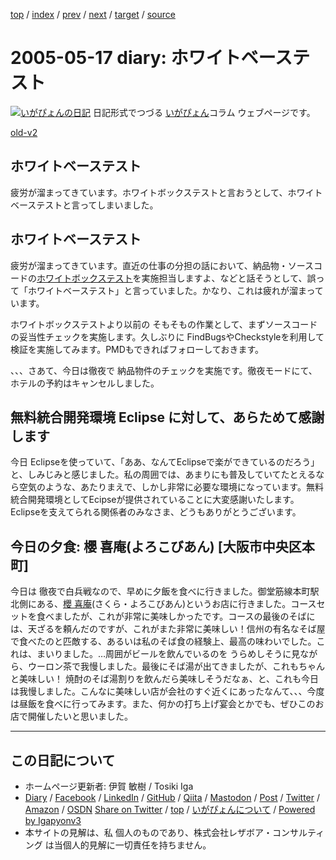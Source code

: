 [top](../index.html) 
 / [index](index.html) 
 / [prev](ig050516.html) 
 / [next](ig050518.html) 
 / [target](https://www.igapyon.jp/igapyon/diary/2005/ig050517.html) 
 / [source](https://github.com/igapyon/diary/blob/master/2005/ig050517.src.md) 

2005-05-17 diary: ホワイトベーステスト
=====================================================================================================
[![いがぴょんの日記](https://www.igapyon.jp/igapyon/diary/images/iga200306s.jpg "いがぴょん")](https://www.igapyon.jp/igapyon/diary/memo/memoigapyon.html) 日記形式でつづる [いがぴょん](https://www.igapyon.jp/igapyon/diary/memo/memoigapyon.html)コラム ウェブページです。

[old-v2](ig050517-orig.html)

## ホワイトベーステスト

疲労が溜まってきています。ホワイトボックステストと言おうとして、ホワイトベーステストと言ってしまいました。


## ホワイトベーステスト

疲労が溜まってきています。直近の仕事の分担の話において、納品物・ソースコードの[ホワイトボックステスト](http://www.itmedia.co.jp/dict/software/develop/test/03270.html)を実施担当しますよ、などと話そうとして、誤って「ホワイトベーステスト」と言っていました。かなり、これは疲れが溜まっています。

ホワイトボックステストより以前の そもそもの作業として、まずソースコードの妥当性チェックを実施します。久しぶりに FindBugsやCheckstyleを利用して検証を実施してみます。PMDもできればフォローしておきます。

、、、さあて、今日は徹夜で 納品物件のチェックを実施です。徹夜モードにて、ホテルの予約はキャンセルしました。

## 無料統合開発環境 Eclipse に対して、あらためて感謝します

今日 Eclipseを使っていて、「ああ、なんてEclipseで楽ができているのだろう」と、しみじみと感じました。私の周囲では、あまりにも普及していてたとえるなら空気のような、あたりまえで、しかし非常に必要な環境になっています。無料統合開発環境としてEcipseが提供されていることに大変感謝いたします。Eclipseを支えてられる関係者のみなさま、どうもありがとうございます。

## 今日の夕食: 櫻 喜庵(よろこびあん) [大阪市中央区本町]

今日は 徹夜で白兵戦なので、早めに夕飯を食べに行きました。御堂筋線本町駅北側にある、[櫻 喜庵](http://r.gnavi.co.jp/k339600/)(さくら・よろこびあん)というお店に行きました。コースセットを食べましたが、これが非常に美味しかったです。コースの最後のそばには、天ざるを頼んだのですが、これがまた非常に美味しい！信州の有名なそば屋で食べたのと匹敵する、あるいは私のそば食の経験上、最高の味わいでした。これは、まいりました。…周囲がビールを飲んでいるのを うらめしそうに見ながら、ウーロン茶で我慢しました。最後にそば湯が出てきましたが、これもちゃんと美味しい！ 焼酎のそば湯割りを飲んだら美味しそうだなぁ、と、これも今日は我慢しました。こんなに美味しい店が会社のすぐ近くにあったなんて、、、今度は昼飯を食べに行ってみます。また、何かの打ち上げ宴会とかでも、ぜひこのお店で開催したいと思いました。


----------------------------------------------------------------------------------------------------

## この日記について

* ホームページ更新者: 伊賀 敏樹 / Tosiki Iga
* [Diary](https://www.igapyon.jp/igapyon/diary/) / [Facebook](https://www.facebook.com/igapyon) / [LinkedIn](https://www.linkedin.com/in/toshikiiga) / [GitHub](https://github.com/igapyon) / [Qiita](https://qiita.com/igapyon) / [Mastodon](https://social.vivaldi.net/@igapyon) / [Post](https://post.news/igapyon) / [Twitter](https://twitter.com/ToshikiIga) / [Amazon](https://www.amazon.co.jp/%E4%BC%8A%E8%B3%80-%E6%95%8F%E6%A8%B9/e/B004LTQWCQ) / [OSDN](https://ja.osdn.net/users/iga/)
[Share on Twitter](https://twitter.com/intent/tweet?hashtags=igapyon%2Cdiary%2C%E3%81%84%E3%81%8C%E3%81%B4%E3%82%87%E3%82%93&text=%E3%83%9B%E3%83%AF%E3%82%A4%E3%83%88%E3%83%99%E3%83%BC%E3%82%B9%E3%83%86%E3%82%B9%E3%83%88&url=https%3A%2F%2Fwww.igapyon.jp%2Figapyon%2Fdiary%2F2005%2Fig050517.html) / [top](../index.html) / [いがぴょんについて](https://www.igapyon.jp/igapyon/diary/memo/memoigapyon.html) / [Powered by Igapyonv3](https://github.com/igapyon/igapyonv3)
* 本サイトの見解は、私 個人のものであり、株式会社レザボア・コンサルティング は当個人的見解に一切責任を持ちません。 
